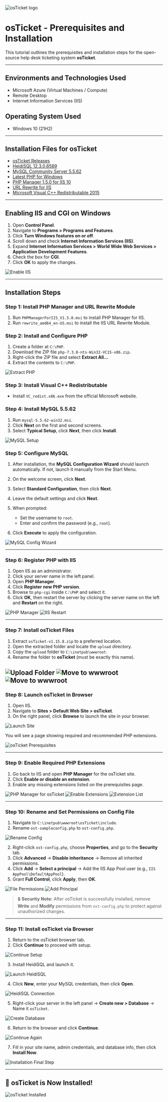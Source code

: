 ![osTicket logo](https://i.imgur.com/Clzj7Xs.png)

# osTicket - Prerequisites and Installation

This tutorial outlines the prerequisites and installation steps for the open-source help desk ticketing system **osTicket**.

---

## Environments and Technologies Used

* Microsoft Azure (Virtual Machines / Compute)
* Remote Desktop
* Internet Information Services (IIS)

## Operating System Used

* Windows 10 (21H2)

---

## Installation Files for osTicket

* [osTicket Releases](https://github.com/osTicket/osTicket/releases)
* [HeidiSQL 12.3.0.6589](https://www.npackd.org/p/heidisql/12.3.0.6589)
* [MySQL Community Server 5.5.62](https://www.npackd.org/p/com.mysql.MySQLCommunityServer/5.5.62)
* [Latest PHP for Windows](https://windows.php.net/downloads/releases/latest/)
* [PHP Manager 1.5.0 for IIS 10](https://www.iis.net/downloads/community/2018/05/php-manager-150-for-iis-10)
* [URL Rewrite for IIS](https://www.iis.net/downloads/microsoft/url-rewrite)
* [Microsoft Visual C++ Redistributable 2015](https://www.microsoft.com/en-us/download/details.aspx?id=48145)

---

## Enabling IIS and CGI on Windows

1. Open **Control Panel**.
2. Navigate to **Programs > Programs and Features**.
3. Click **Turn Windows features on or off**.
4. Scroll down and check **Internet Information Services (IIS)**.
5. Expand **Internet Information Services > World Wide Web Services > Application Development Features**.
6. Check the box for **CGI**.
7. Click **OK** to apply the changes.

![Enable IIS](https://i.imgur.com/GsfGXep.png)

---

## Installation Steps

### Step 1: Install PHP Manager and URL Rewrite Module

1. Run `PHPManagerForIIS_V1.5.0.msi` to install PHP Manager for IIS.
2. Run `rewrite_amd64_en-US.msi` to install the IIS URL Rewrite Module.

### Step 2: Install and Configure PHP

1. Create a folder at `C:\PHP`.
2. Download the ZIP file `php-7.3.8-nts-Win32-VC15-x86.zip`.
3. Right-click the ZIP file and select **Extract All...**
4. Extract the contents to `C:\PHP`.

![Extract PHP](https://i.imgur.com/Erj5REY.png)

### Step 3: Install Visual C++ Redistributable

* Install `VC_redist.x86.exe` from the official Microsoft website.

### Step 4: Install MySQL 5.5.62

1. Run `mysql-5.5.62-win32.msi`.
2. Click **Next** on the first and second screens.
3. Select **Typical Setup**, click **Next**, then click **Install**.

![MySQL Setup](https://i.imgur.com/8GAUk1c.png)

### Step 5: Configure MySQL

1. After installation, the **MySQL Configuration Wizard** should launch automatically. If not, launch it manually from the Start Menu.
2. On the welcome screen, click **Next**.
3. Select **Standard Configuration**, then click **Next**.
4. Leave the default settings and click **Next**.
5. When prompted:

   * Set the username to `root`.
   * Enter and confirm the password (e.g., `root`).
6. Click **Execute** to apply the configuration.

![MySQL Config Wizard](https://i.imgur.com/zDMkkCz.png)

---

### Step 6: Register PHP with IIS

1. Open IIS as an administrator.
2. Click your server name in the left panel.
3. Open **PHP Manager**.
4. Click **Register new PHP version**.
5. Browse to `php-cgi` inside `C:\PHP` and select it.
6. Click **OK**, then restart the server by clicking the server name on the left and **Restart** on the right.

![PHP Manager](https://i.imgur.com/zdhfcSG.png)
![IIS Restart](https://i.imgur.com/bq3s4S6.png)

---

### Step 7: Install osTicket Files

1. Extract `osTicket-v1.15.8.zip` to a preferred location.
2. Open the extracted folder and locate the `upload` directory.
3. Copy the `upload` folder to `C:\inetpub\wwwroot`.
4. Rename the folder to **osTicket** (must be exactly this name).

![Upload Folder](https://i.imgur.com/MvaApo4.png)
![Move to wwwroot](https://i.imgur.com/8ZQwpNR.png)
![Move to wwwroot](https://i.imgur.com/Jcbv4BB.png)
---

### Step 8: Launch osTicket in Browser

1. Open IIS.
2. Navigate to **Sites > Default Web Site > osTicket**.
3. On the right panel, click **Browse** to launch the site in your browser.

![Launch Site](https://i.imgur.com/8OdVLje.png)

You will see a page showing required and recommended PHP extensions.

![osTicket Prerequisites](https://i.imgur.com/SMiw3yR.png)

---

### Step 9: Enable Required PHP Extensions

1. Go back to IIS and open **PHP Manager** for the osTicket site.
2. Click **Enable or disable an extension**.
3. Enable any missing extensions listed on the prerequisites page.

![PHP Manager for osTicket](https://i.imgur.com/j4aFN4u.png)
![Enable Extensions](https://i.imgur.com/5eF3CH4.png)
![Extension List](https://i.imgur.com/xZMXPOV.png)

---

### Step 10: Rename and Set Permissions on Config File

1. Navigate to `C:\inetpub\wwwroot\osTicket\include`.
2. Rename `ost-sampleconfig.php` to `ost-config.php`.

![Rename Config](https://i.imgur.com/epjpiyk.png)

2. Right-click `ost-config.php`, choose **Properties**, and go to the **Security** tab.
3. Click **Advanced** → **Disable inheritance** → Remove all inherited permissions.
4. Click **Add** → **Select a principal** → Add the IIS App Pool user (e.g., `IIS AppPool\DefaultAppPool`).
5. Grant **Full Control**, click **Apply**, then **OK**.

![File Permissions](https://i.imgur.com/fKv2cia.png)
![Add Principal](https://i.imgur.com/90PGGy5.png)

> 🔒 **Security Note:** After osTicket is successfully installed, remove **Write** and **Modify** permissions from `ost-config.php` to protect against unauthorized changes.

---

### Step 11: Install osTicket via Browser

1. Return to the osTicket browser tab.
2. Click **Continue** to proceed with setup.

![Continue Setup](https://i.imgur.com/iITn8TA.png)

3. Install HeidiSQL and launch it.

![Launch HeidiSQL](https://i.imgur.com/1gxeD16.png)

4. Click **New**, enter your MySQL credentials, then click **Open**.

![HeidiSQL Connection](https://i.imgur.com/LyiWeq8.png)

5. Right-click your server in the left panel → **Create new > Database** → Name it `osTicket`.

![Create Database](https://i.imgur.com/V9Lm2bb.png)

6. Return to the browser and click **Continue**.

![Continue Again](https://i.imgur.com/iITn8TA.png)

7. Fill in your site name, admin credentials, and database info, then click **Install Now**.

![Installation Final Step](https://i.imgur.com/IcMesmx.png)

---

## 🎉 osTicket is Now Installed!

![osTicket Installed](https://i.imgur.com/Clzj7Xs.png)


